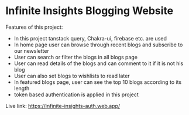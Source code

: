 # Infinite Insights Blogging Website
Features of this project:
- In this project tanstack query, Chakra-ui, firebase etc. are used
- In home page user can browse through recent blogs and subscribe to our newsletter
- User can search or filter the blogs in all blogs page
- User can read details of the blogs and can comment to it if it is not his blog
- User can also set blogs to wishlists to read later
- In featured blogs page, user can see the top 10 blogs according to its length
- token based authentication is applied in this project

Live link: https://infinite-insights-auth.web.app/
